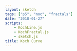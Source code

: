 ```yaml
---
layout: sketch
tags: ["p5", "noc", "fractals"]
date: "2018-01-27"
scripts: 
    - KochLine.js
    - KochFractal.js
    - sketch.js
title: Koch Curve
---
```

